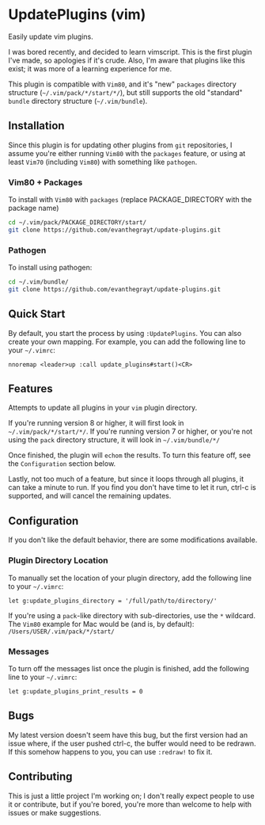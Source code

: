 # UpdatePlugins (vim)
Easily update vim plugins.

I was bored recently, and decided to learn vimscript.
This is the first plugin I've made, so apologies if it's crude. Also, I'm aware
that plugins like this exist; it was more of a learning experience for me.

This plugin is compatible with `Vim80`, and it's "new" `packages` directory
structure (`~/.vim/pack/*/start/*/`), but still supports the old "standard"
`bundle` directory structure (`~/.vim/bundle`).

## Installation
Since this plugin is for updating other plugins from `git` repositories, I
assume you're either running `Vim80` with the `packages` feature, or using
at least `Vim70` (including `Vim80`) with something like `pathogen`.

### Vim80 + Packages
To install with `Vim80` with `packages` (replace PACKAGE_DIRECTORY with the
package name)

```bash
cd ~/.vim/pack/PACKAGE_DIRECTORY/start/
git clone https://github.com/evanthegrayt/update-plugins.git
```

### Pathogen
To install using pathogen:

```bash
cd ~/.vim/bundle/
git clone https://github.com/evanthegrayt/update-plugins.git
```

## Quick Start
By default, you start the process by using `:UpdatePlugins`. You can also create
your own mapping. For example, you can add the following line to your
`~/.vimrc`:

```vim
nnoremap <leader>up :call update_plugins#start()<CR>
```

## Features
Attempts to update all plugins in your `vim` plugin directory.

If you're running version 8 or higher, it will first look in
`~/.vim/pack/*/start/*/`. If you're running version 7 or higher, or you're not
using the `pack` directory structure, it will look in `~/.vim/bundle/*/`

Once finished, the plugin will `echom` the results. To turn this feature off,
see the `Configuration` section below.

Lastly, not too much of a feature, but since it loops through all plugins, it
can take a minute to run. If you find you don't have time to let it run, ctrl-c
is supported, and will cancel the remaining updates.

## Configuration
If you don't like the default behavior, there are some modifications available.
### Plugin Directory Location
To manually set the location of your plugin directory, add the following line to
your `~/.vimrc`:

```vim
let g:update_plugins_directory = '/full/path/to/directory/'
```

If you're using a `pack`-like directory with sub-directories, use the `*`
wildcard. The `Vim80` example for Mac would be (and is, by default):
`/Users/USER/.vim/pack/*/start/`

### Messages
To turn off the messages list once the plugin is finished, add the following
line to your `~/.vimrc`:

```vim
let g:update_plugins_print_results = 0
```

## Bugs
My latest version doesn't seem have this bug, but the first version had an issue
where, if the user pushed ctrl-c, the buffer would need to be redrawn. If this
somehow happens to you, you can use `:redraw!` to fix it.

## Contributing
This is just a little project I'm working on; I don't really expect people to
use it or contribute, but if you're bored, you're more than welcome to help
with issues or make suggestions.


